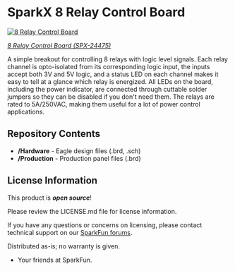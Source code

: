 SparkX 8 Relay Control Board
========================================

[![8 Relay Control Board](https://cdn.sparkfun.com//assets/parts/2/4/8/3/3/SPX-24475-8-Relay-Breakout-Feature.jpg)](https://www.sparkfun.com/products/24475)

[*8 Relay Control Board (SPX-24475)*](https://www.sparkfun.com/products/24475)

A simple breakout for controlling 8 relays with logic level signals. Each relay channel is opto-isolated from its corresponding logic input, the inputs accept both 3V and 5V logic, and a status LED on each channel makes it easy to tell at a glance which relay is energized. All LEDs on the board, including the power indicator, are connected through cuttable solder jumpers so they can be disabled if you don't need them. The relays are rated to 5A/250VAC, making them useful for a lot of power control applications.

Repository Contents
-------------------

* **/Hardware** - Eagle design files (.brd, .sch)
* **/Production** - Production panel files (.brd)

License Information
-------------------

This product is _**open source**_! 

Please review the LICENSE.md file for license information. 

If you have any questions or concerns on licensing, please contact technical support on our [SparkFun forums](https://forum.sparkfun.com/viewforum.php?f=152).

Distributed as-is; no warranty is given.

- Your friends at SparkFun.

_<COLLABORATION CREDIT>_
